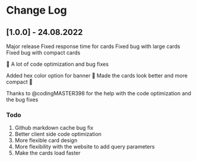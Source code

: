 # Change Log

## [1.0.0] - 24.08.2022
Major release
Fixed response time for cards
Fixed bug with large cards
Fixed bug with compact cards

🔨 A lot of code optimization and bug fixes 

Added hex color option for banner 🗼
Made the cards look better and more compact 🔮

Thanks to @codingMASTER398 for the help with the code optimization and the bug fixes

### Todo 
1. Github markdown cache bug fix
2. Better client side code optimization
3. More flexible card design
4. More flexibility with the website to add query parameters
5. Make the cards load faster
